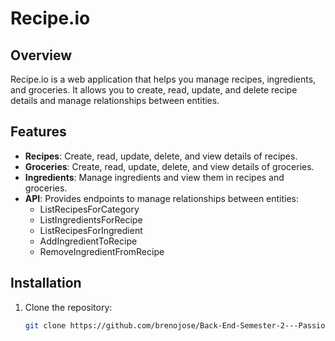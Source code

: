 # Recipe.io

## Overview
Recipe.io is a web application that helps you manage recipes, ingredients, and groceries. It allows you to create, read, update, and delete recipe details and manage relationships between entities.

## Features
- **Recipes**: Create, read, update, delete, and view details of recipes.
- **Groceries**: Create, read, update, delete, and view details of groceries.
- **Ingredients**: Manage ingredients and view them in recipes and groceries.
- **API**: Provides endpoints to manage relationships between entities:
  - ListRecipesForCategory
  - ListIngredientsForRecipe
  - ListRecipesForIngredient
  - AddIngredientToRecipe
  - RemoveIngredientFromRecipe

## Installation
1. Clone the repository:
   ```sh
   git clone https://github.com/brenojose/Back-End-Semester-2---Passion-Project---MVC-LINQ.git
